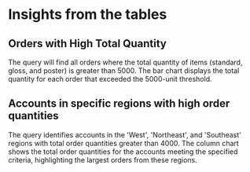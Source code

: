 # Insights from the tables

## Orders with High Total Quantity
The query will find all orders where the total quantity of items (standard, gloss, and poster) is greater than 5000.
The bar chart displays the total quantity for each order that exceeded the 5000-unit threshold.

## Accounts in specific regions with high order quantities
The query identifies accounts in the 'West', 'Northeast', and 'Southeast' regions with total order quantities greater than 4000. 
The column chart shows the total order quantities for the accounts meeting the specified criteria, highlighting the largest orders from these regions.

